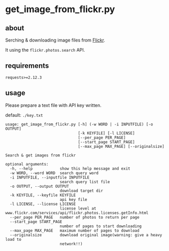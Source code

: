# get_image_from_flickr.py

## about

Serching & downloading image files from [Flickr](https://www.flickr.com/).

It using the `flickr.photos.search` API.

## requirements

```
requests>=2.12.3
```

## usage

Please prepare a text file with API key written.

default: `./key.txt`

```
usage: get_image_from_flickr.py [-h] (-w WORD | -i INPUTFILE) [-o OUTPUT]
                                [-k KEYFILE] [-l LICENSE]
                                [--per_page PER_PAGE]
                                [--start_page START_PAGE]
                                [--max_page MAX_PAGE] [--originalsize]

Search & get images from flickr

optional arguments:
  -h, --help            show this help message and exit
  -w WORD, --word WORD  search query word
  -i INPUTFILE, --inputfile INPUTFILE
                        search query list file
  -o OUTPUT, --output OUTPUT
                        download target dir
  -k KEYFILE, --keyfile KEYFILE
                        api key file
  -l LICENSE, --license LICENSE
                        license level at www.flickr.com/services/api/flickr.photos.licenses.getInfo.html
  --per_page PER_PAGE   number of photos to return per page
  --start_page START_PAGE
                        number of pages to start downloading
  --max_page MAX_PAGE   maximum number of pages to download
  --originalsize        download original image(warning: give a heavy load to
                        network!!)
```
